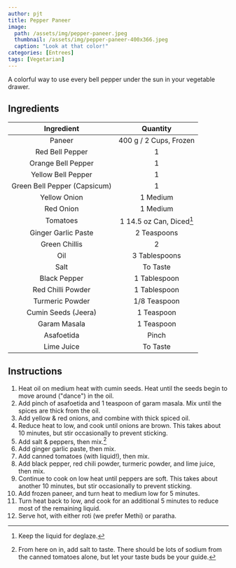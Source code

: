 ```yaml
---
author: pjt
title: Pepper Paneer
image:
  path: /assets/img/pepper-paneer.jpeg
  thumbnail: /assets/img/pepper-paneer-400x366.jpeg
  caption: "Look at that color!"
categories: [Entrees]
tags: [Vegetarian]
---
```


A colorful way to use every bell pepper under the sun in your vegetable drawer.

## Ingredients

| Ingredient | Quantity |
|:-:|:-:|
| Paneer | 400 g / 2 Cups, Frozen |
| Red Bell Pepper | 1 |
| Orange Bell Pepper | 1 |
| Yellow Bell Pepper | 1 |
| Green Bell Pepper (Capsicum) | 1 |
| Yellow Onion | 1 Medium |
| Red Onion | 1 Medium |
| Tomatoes | 1 14.5 oz Can, Diced[^1] |
| Ginger Garlic Paste | 2 Teaspoons |
| Green Chillis | 2 |
| Oil | 3 Tablespoons |
| Salt | To Taste |
| Black Pepper | 1 Tablespoon |
| Red Chilli Powder | 1 Tablespoon |
| Turmeric Powder | 1/8 Teaspoon |
| Cumin Seeds (Jeera) | 1 Teaspoon |
| Garam Masala | 1 Teaspoon |
| Asafoetida | Pinch |
| Lime Juice | To Taste |


## Instructions
1. Heat oil on medium heat with cumin seeds. Heat until the seeds begin to move around ("dance") in the oil.
2. Add pinch of asafoetida and 1 teaspoon of garam masala. Mix until the spices are thick from the oil.
3. Add yellow & red onions, and combine with thick spiced oil. 
4. Reduce heat to low, and cook until onions are brown. This takes about 10 minutes, but stir occasionally to prevent sticking.
5. Add salt & peppers, then mix.[^2]
6. Add ginger garlic paste, then mix.
7. Add canned tomatoes (with liquid!), then mix.
8. Add black pepper, red chili powder, turmeric powder, and lime juice, then mix.
9. Continue to cook on low heat until peppers are soft. This takes about another 10 minutes, but stir occasionally to prevent sticking.
10. Add frozen paneer, and turn heat to medium low for 5 minutes.
11. Turn heat back to low, and cook for an additional 5 minutes to reduce most of the remaining liquid.
12. Serve hot, with either roti (we prefer Methi) or paratha.

[^1]: Keep the liquid for deglaze.
[^2]: From here on in, add salt to taste. There should be lots of sodium from the canned tomatoes alone, but let your taste buds be your guide.
